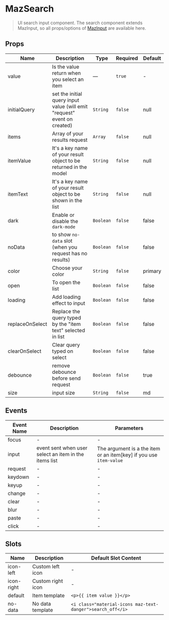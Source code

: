 # MazSearch

> UI search input component. The search component extends MazInput, so all props/options of [MazInput](/documentation/maz-input) are available here.

## Props

<!-- @vuese:MazSearch:props:start -->
|Name|Description|Type|Required|Default|
|---|---|---|---|---|
|value|Is the value return when you select an item|—|`true`|-|
|initialQuery|set the initial query input value (will emit "request" event on created)|`String`|`false`|null|
|items|Array of your results request|`Array`|`false`|null|
|itemValue|It's a key name of your result object to be returned in the model|`String`|`false`|null|
|itemText|It's a key name of your result object to be shown in the list|`String`|`false`|null|
|dark|Enable or disable the `dark-mode`|`Boolean`|`false`|false|
|noData|to show `no-data` slot (when you request has no results)|`Boolean`|`false`|false|
|color|Choose your color|`String`|`false`|primary|
|open|To open the list|`Boolean`|`false`|false|
|loading|Add loading effect to input|`Boolean`|`false`|false|
|replaceOnSelect|Replace the query typed by the "item text" selected in list|`Boolean`|`false`|false|
|clearOnSelect|Clear query typed on select|`Boolean`|`false`|false|
|debounce|remove debounce before send request|`Boolean`|`false`|true|
|size|input size|`String`|`false`|md|

<!-- @vuese:MazSearch:props:end -->


## Events

<!-- @vuese:MazSearch:events:start -->
|Event Name|Description|Parameters|
|---|---|---|
|focus|-|-|
|input|event sent when user select an item in the items list|The argument is a the item or an item[key] if you use `item-value`|
|request|-|-|
|keydown|-|-|
|keyup|-|-|
|change|-|-|
|clear|-|-|
|blur|-|-|
|paste|-|-|
|click|-|-|

<!-- @vuese:MazSearch:events:end -->


## Slots

<!-- @vuese:MazSearch:slots:start -->
|Name|Description|Default Slot Content|
|---|---|---|
|icon-left|Custom left icon|-|
|icon-right|Custom right icon|-|
|default|Item template|`<p>{{ item value }}</p>`|
|no-data|No data template|`<i class="material-icons maz-text-danger">search_off</i>`|

<!-- @vuese:MazSearch:slots:end -->


